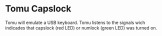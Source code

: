 # Tomu Capslock

Tomu will emulate a USB keyboard. Tomu listens to the signals wich indicades that capslock (red LED) or numlock (green LED) was turned on.
